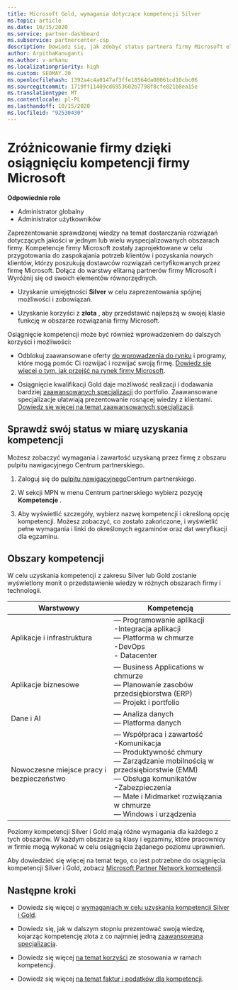 ```yaml
---
title: Microsoft Gold, wymagania dotyczące kompetencji Silver
ms.topic: article
ms.date: 10/15/2020
ms.service: partner-dashboard
ms.subservice: partnercenter-csp
description: Dowiedz się, jak zdobyć status partnera firmy Microsoft elitarną i przyciągnąć nowych klientów zgodnie z wymaganiami dotyczącymi uprawnień, aby uzyskać złota i Silver poziom członkostwa.
author: ArpithaKanuganti
ms.author: v-arkanu
ms.localizationpriority: high
ms.custom: SEOMAY.20
ms.openlocfilehash: 1392a4c4a0147af3ffe18564da08061cd10cbc06
ms.sourcegitcommit: 1719ff11409cd6953602b7798f8cfe821b8ea15e
ms.translationtype: MT
ms.contentlocale: pl-PL
ms.lasthandoff: 10/15/2020
ms.locfileid: "92530430"
---
```

# <a name="differentiate-your-business-by-attaining-microsoft-competencies"></a>Zróżnicowanie firmy dzięki osiągnięciu kompetencji firmy Microsoft

**Odpowiednie role**
- Administrator globalny
- Administrator użytkowników

Zaprezentowanie sprawdzonej wiedzy na temat dostarczania rozwiązań dotyczących jakości w jednym lub wielu wyspecjalizowanych obszarach firmy. Kompetencje firmy Microsoft zostały zaprojektowane w celu przygotowania do zaspokajania potrzeb klientów i pozyskania nowych klientów, którzy poszukują dostawców rozwiązań certyfikowanych przez firmę Microsoft. Dołącz do warstwy elitarną partnerów firmy Microsoft i Wyróżnij się od swoich elementów równorzędnych.

- Uzyskanie umiejętności **Silver** w celu zaprezentowania spójnej możliwości i zobowiązań.

- Uzyskanie korzyści z **złota** , aby przedstawić najlepszą w swojej klasie funkcję w obszarze rozwiązania firmy Microsoft.

Osiągnięcie kompetencji może być również wprowadzeniem do dalszych korzyści i możliwości:

- Odblokuj zaawansowane oferty [do wprowadzenia do rynku](mpn-learn-about-go-to-market-benefits.md) i programy, które mogą pomóc Ci rozwijać i rozwijać swoją firmę. [Dowiedz się więcej o tym, jak przejść na rynek firmy Microsoft](https://partner.microsoft.com/solutions/go-to-market).

- Osiągnięcie kwalifikacji Gold daje możliwość realizacji i dodawania bardziej [zaawansowanych specjalizacji](advanced-specializations.md) do portfolio. Zaawansowane specjalizacje ułatwiają prezentowanie rosnącej wiedzy z klientami. [Dowiedz się więcej na temat zaawansowanych specjalizacji](https://partner.microsoft.com/membership/advanced-specialization).

## <a name="check-your-status-as-you-attain-a-competency"></a>Sprawdź swój status w miarę uzyskania kompetencji

Możesz zobaczyć wymagania i zawartość uzyskaną przez firmę z obszaru pulpitu nawigacyjnego Centrum partnerskiego.

1. Zaloguj się do [pulpitu nawigacyjnego](https://partner.microsoft.com/dashboard/home)Centrum partnerskiego.

2. W sekcji MPN w menu Centrum partnerskiego wybierz pozycję **Kompetencje** .

3. Aby wyświetlić szczegóły, wybierz nazwę kompetencji i określoną opcję kompetencji. Możesz zobaczyć, co zostało zakończone, i wyświetlić pełne wymagania i linki do określonych egzaminów oraz dat weryfikacji dla egzaminu.

## <a name="competency-areas"></a>Obszary kompetencji

W celu uzyskania kompetencji z zakresu Silver lub Gold zostanie wyświetlony monit o przedstawienie wiedzy w różnych obszarach firmy i technologii.

|**Warstwowy**            |**Kompetencją**                    |
|--------------------|--------------------------------|
|Aplikacje i infrastruktura| — Programowanie aplikacji<br/> -Integracja aplikacji<br/> — Platforma w chmurze<br/> -DevOps<br/> - Datacenter |
|Aplikacje biznesowe | — Business Applications w chmurze</br> — Planowanie zasobów przedsiębiorstwa (ERP)</br> — Projekt i portfolio |
|Dane i AI| — Analiza danych<br/> — Platforma danych |
|Nowoczesne miejsce pracy i bezpieczeństwo | — Współpraca i zawartość<br/> -Komunikacja<br/> — Produktywność chmury<br/> — Zarządzanie mobilnością w przedsiębiorstwie (EMM)<br/> — Obsługa komunikatów<br/> -Zabezpieczenia<br/> — Małe i Midmarket rozwiązania w chmurze<br/> — Windows i urządzenia |

Poziomy kompetencji Silver i Gold mają różne wymagania dla każdego z tych obszarów. W każdym obszarze są klasy i egzaminy, które pracownicy w firmie mogą wykonać w celu osiągnięcia żądanego poziomu uprawnień. 

Aby dowiedzieć się więcej na temat tego, co jest potrzebne do osiągnięcia kompetencji Silver i Gold, zobacz [Microsoft Partner Network kompetencji](https://partner.microsoft.com/membership/competencies).

## <a name="next-steps"></a>Następne kroki

- Dowiedz się więcej o [wymaganiach w celu uzyskania kompetencji Silver i Gold](https://partner.microsoft.com/membership/competencies).

- Dowiedz się, jak w dalszym stopniu prezentować swoją wiedzę, kojarząc kompetencję złota z co najmniej jedną [zaawansowaną specjalizacją](advanced-specializations.md).

- Dowiedz się więcej [na temat korzyści](mpn-learn-about-go-to-market-benefits.md) ze stosowania w ramach kompetencji.

- Dowiedz się więcej [na temat faktur i podatków dla kompetencji](mpn-view-print-maps-invoice.md).

